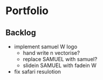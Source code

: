 # Portfolio

## Backlog
- implement samuel W logo
    - hand write n vectorise?
    - replace SAMUEL with samuel?
    - slidein SAMUEL with fadein W
- fix safari resulotion